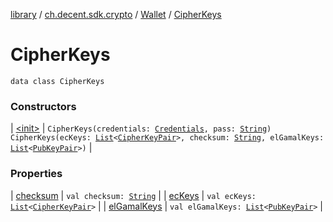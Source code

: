 [library](../../../index.md) / [ch.decent.sdk.crypto](../../index.md) / [Wallet](../index.md) / [CipherKeys](./index.md)

# CipherKeys

`data class CipherKeys`

### Constructors

| [&lt;init&gt;](-init-.md) | `CipherKeys(credentials: `[`Credentials`](../../-credentials/index.md)`, pass: `[`String`](https://kotlinlang.org/api/latest/jvm/stdlib/kotlin/-string/index.html)`)`<br>`CipherKeys(ecKeys: `[`List`](https://kotlinlang.org/api/latest/jvm/stdlib/kotlin.collections/-list/index.html)`<`[`CipherKeyPair`](../-cipher-key-pair/index.md)`>, checksum: `[`String`](https://kotlinlang.org/api/latest/jvm/stdlib/kotlin/-string/index.html)`, elGamalKeys: `[`List`](https://kotlinlang.org/api/latest/jvm/stdlib/kotlin.collections/-list/index.html)`<`[`PubKeyPair`](../-pub-key-pair/index.md)`>)` |

### Properties

| [checksum](checksum.md) | `val checksum: `[`String`](https://kotlinlang.org/api/latest/jvm/stdlib/kotlin/-string/index.html) |
| [ecKeys](ec-keys.md) | `val ecKeys: `[`List`](https://kotlinlang.org/api/latest/jvm/stdlib/kotlin.collections/-list/index.html)`<`[`CipherKeyPair`](../-cipher-key-pair/index.md)`>` |
| [elGamalKeys](el-gamal-keys.md) | `val elGamalKeys: `[`List`](https://kotlinlang.org/api/latest/jvm/stdlib/kotlin.collections/-list/index.html)`<`[`PubKeyPair`](../-pub-key-pair/index.md)`>` |

